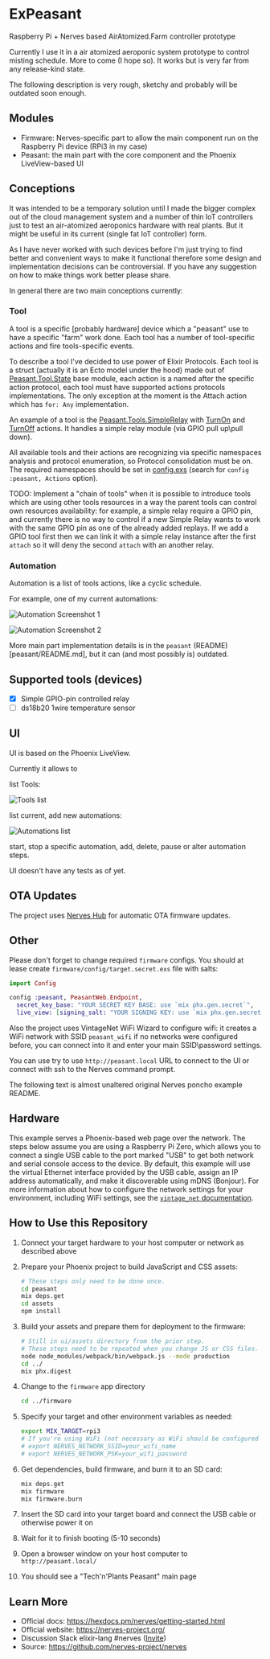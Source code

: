 # ExPeasant
Raspberry Pi + Nerves based AirAtomized.Farm controller prototype

Currently I use it in a air atomized aeroponic system prototype to control misting schedule. More to come (I hope so).
It works but is very far from any release-kind state.

The following description is very rough, sketchy and probably will be outdated soon enough.

## Modules

- Firmware: Nerves-specific part to allow the main component run on the Raspberry Pi device (RPi3 in my case)
- Peasant: the main part with the core component and the Phoenix LiveView-based UI

## Conceptions
It was intended to be a temporary solution until I made the bigger complex out of the cloud management system and a number of thin IoT controllers just to test an air-atomized aeroponics hardware with real plants. But it might be useful in its current (single fat IoT controller) form.

As I have never worked with such devices before I'm just trying to find better and convenient ways to make it functional therefore some design and implementation decisions can be controversial. If you have any suggestion on how to make things work better please share.

In general there are two main conceptions currently:

### Tool
A tool is a specific [probably hardware] device which a "peasant" use to have a specific "farm" work done. Each tool has a number of tool-specific actions and fire tools-specific events.

To describe a tool I've decided to use power of Elixir Protocols. Each tool is a struct (actually it is an Ecto model under the hood) made out of [Peasant.Tool.State](peasant/lib/peasant/tool/state.ex) base module, each action is a named after the specific action protocol, each tool must have supported actions protocols implementations. The only exception at the moment is the Attach action which has `for: Any` implementation.

An example of a tool is the [Peasant.Tools.SimpleRelay](peasant/lib/peasant/tools/simple_relay.ex) with [TurnOn](peasant/lib/peasant/tools/simple_relay/action/turn_on.ex) and [TurnOff](peasant/lib/peasant/tools/simple_relay/action/turn_off.ex) actions. It handles a simple relay module (via GPIO pull up\pull down).

All available tools and their actions are recognizing via specific namespaces analysis and protocol enumeration, so Protocol consolidation must be on. The required namespaces should be set in [config.exs](peasant/config/config.exs) (search for `config :peasant, Actions` option).

TODO: Implement a "chain of tools" when it is possible to introduce tools which are using other tools resources in a way the parent tools can control own resources availability: for example, a simple relay require a GPIO pin, and currently there is no way to control if a new Simple Relay wants to work with the same GPIO pin as one of the already added replays. If we add a GPIO tool first then we can link it with a simple relay instance after the first `attach` so it will deny the second `attach` with an another relay.

### Automation

Automation is a list of tools actions, like a cyclic schedule. 

For example, one of my current automations:

![Automation Screenshot 1](images/automation-001.png?raw=true)

![Automation Screenshot 2](images/automation-002.png?raw=true)


More main part implementation details is in the `peasant` (README)[peasant/README.md], but it can (and most possibly is) outdated.

## Supported tools (devices)

- [X] Simple GPIO-pin controlled relay 
- [ ] ds18b20 1wire temperature sensor

## UI
UI is based on the Phoenix LiveView. 

Currently it allows to 

list Tools:

![Tools list](images/tools-001.png?raw=true)

list current, add new automations:

![Automations list](images/automation-003.png?raw=true)

start, stop a specific automation, add, delete, pause or alter automation steps.

UI doesn't have any tests as of yet.

## OTA Updates

The project uses [Nerves Hub](https://www.nerves-hub.org/) for automatic OTA firmware updates.

## Other
Please don't forget to change required `firmware` configs. You should at lease create `firmware/config/target.secret.exs` file with salts:

```elixir
import Config

config :peasant, PeasantWeb.Endpoint,
  secret_key_base: "YOUR SECRET KEY BASE: use `mix phx.gen.secret`",
  live_view: [signing_salt: "YOUR SIGNING KEY: use `mix phx.gen.secret 32`"]
```

Also the project uses VintageNet WiFi Wizard to configure wifi: it creates a WiFi network with SSID `peasant_wifi` if no networks were configured before, you can connect into it and enter your main SSID\password settings.

You can use try to use `http://peasant.local` URL to connect to the UI or connect with ssh to the Nerves command prompt.

The following text is almost unaltered original Nerves poncho example README. 

## Hardware

This example serves a Phoenix-based web page over the network. The steps below
assume you are using a Raspberry Pi Zero, which allows you to connect a single
USB cable to the port marked "USB" to get both network and serial console
access to the device. By default, this example will use the virtual Ethernet
interface provided by the USB cable, assign an IP address automatically, and
make it discoverable using mDNS (Bonjour). For more information about how to
configure the network settings for your environment, including WiFi settings,
see the [`vintage_net` documentation](https://hexdocs.pm/vintage_net/).

## How to Use this Repository

1. Connect your target hardware to your host computer or network as described
   above
2. Prepare your Phoenix project to build JavaScript and CSS assets:

    ```bash
    # These steps only need to be done once.
    cd peasant
    mix deps.get
    cd assets
    npm install
    ```

3. Build your assets and prepare them for deployment to the firmware:

    ```bash
    # Still in ui/assets directory from the prior step.
    # These steps need to be repeated when you change JS or CSS files.
    node node_modules/webpack/bin/webpack.js --mode production
    cd ../
    mix phx.digest
    ```

4. Change to the `firmware` app directory

    ```bash
    cd ../firmware
    ```

5. Specify your target and other environment variables as needed:

    ```bash
    export MIX_TARGET=rpi3
    # If you're using WiFi (not necessary as WiFi should be configured via wizard):
    # export NERVES_NETWORK_SSID=your_wifi_name
    # export NERVES_NETWORK_PSK=your_wifi_password
    ```

6. Get dependencies, build firmware, and burn it to an SD card:

    ```bash
    mix deps.get
    mix firmware
    mix firmware.burn
    ```

7. Insert the SD card into your target board and connect the USB cable or otherwise power it on
8. Wait for it to finish booting (5-10 seconds)
9. Open a browser window on your host computer to `http://peasant.local/`
10. You should see a "Tech'n'Plants Peasant" main page

[Phoenix Framework]: http://www.phoenixframework.org/
[Poncho Projects]: http://embedded-elixir.com/post/2017-05-19-poncho-projects/

## Learn More

* Official docs: https://hexdocs.pm/nerves/getting-started.html
* Official website: https://nerves-project.org/
* Discussion Slack elixir-lang #nerves ([Invite](https://elixir-slackin.herokuapp.com/))
* Source: https://github.com/nerves-project/nerves
